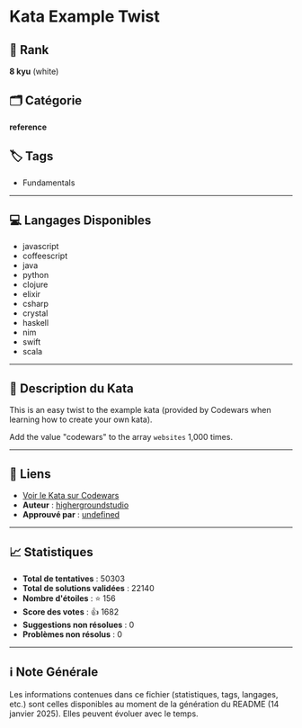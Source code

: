 # Kata Example Twist

## 🏅 Rank
**8 kyu** (white)

## 🗂️ Catégorie
**reference**

## 🏷️ Tags
- Fundamentals

---

## 💻 Langages Disponibles
- javascript
- coffeescript
- java
- python
- clojure
- elixir
- csharp
- crystal
- haskell
- nim
- swift
- scala

---

## 📜 Description du Kata

This is an easy twist to the example kata (provided by Codewars when learning how to create your own kata). 

Add the value "codewars" to the array `websites` 1,000 times.


---

## 🔗 Liens
- [Voir le Kata sur Codewars](https://www.codewars.com/kata/525c1a07bb6dda6944000031)
- **Auteur** : [highergroundstudio](https://www.codewars.com/users/highergroundstudio)
- **Approuvé par** : [undefined](undefined)

---

## 📈 Statistiques
- **Total de tentatives** : 50303
- **Total de solutions validées** : 22140
- **Nombre d'étoiles** : ⭐ 156
- **Score des votes** : 👍 1682
- **Suggestions non résolues** : 0
- **Problèmes non résolus** : 0

---

## ℹ️ Note Générale
Les informations contenues dans ce fichier (statistiques, tags, langages, etc.) sont celles disponibles au moment de la génération du README (14 janvier 2025). Elles peuvent évoluer avec le temps.
